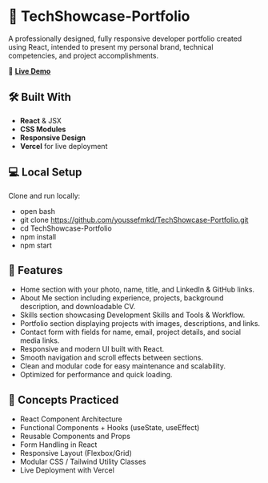 # 🚀 TechShowcase-Portfolio

A professionally designed, fully responsive developer portfolio created using React, intended to present my personal brand, technical competencies, and project accomplishments.

🔗 [**Live Demo**](https://tech-showcase-portfolio-git-main-youssefs-projects-002e8adb.vercel.app)

## 🛠️ Built With

- **React** & JSX
- **CSS Modules**
- **Responsive Design**
- **Vercel** for live deployment

## 💻 Local Setup

Clone and run locally:

- open bash
- git clone https://github.com/youssefmkd/TechShowcase-Portfolio.git
- cd TechShowcase-Portfolio
- npm install
- npm start

## 🎨 Features

- Home section with your photo, name, title, and LinkedIn & GitHub links.
- About Me section including experience, projects, background description, and downloadable CV.
- Skills section showcasing Development Skills and Tools & Workflow.
- Portfolio section displaying projects with images, descriptions, and links.
- Contact form with fields for name, email, project details, and social media links.
- Responsive and modern UI built with React.
- Smooth navigation and scroll effects between sections.
- Clean and modular code for easy maintenance and scalability.
- Optimized for performance and quick loading.

## 🚀 Concepts Practiced

- React Component Architecture
- Functional Components + Hooks (useState, useEffect)
- Reusable Components and Props
- Form Handling in React
- Responsive Layout (Flexbox/Grid)
- Modular CSS / Tailwind Utility Classes
- Live Deployment with Vercel
